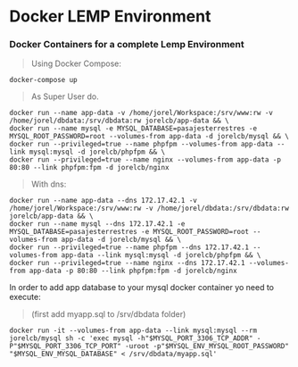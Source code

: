 # Docker LEMP Environment

### Docker Containers for a complete Lemp Environment

>Using Docker Compose:

    docker-compose up

>As Super User do.

    docker run --name app-data -v /home/jorel/Workspace:/srv/www:rw -v /home/jorel/dbdata:/srv/dbdata:rw jorelcb/app-data && \
    docker run --name mysql -e MYSQL_DATABASE=pasajesterrestres -e MYSQL_ROOT_PASSWORD=root --volumes-from app-data -d jorelcb/mysql && \
    docker run --privileged=true --name phpfpm --volumes-from app-data --link mysql:mysql -d jorelcb/phpfpm && \
    docker run --privileged=true --name nginx --volumes-from app-data -p 80:80 --link phpfpm:fpm -d jorelcb/nginx

>With dns:

    docker run --name app-data --dns 172.17.42.1 -v /home/jorel/Workspace:/srv/www:rw -v /home/jorel/dbdata:/srv/dbdata:rw jorelcb/app-data && \
    docker run --name mysql --dns 172.17.42.1 -e MYSQL_DATABASE=pasajesterrestres -e MYSQL_ROOT_PASSWORD=root --volumes-from app-data -d jorelcb/mysql && \
    docker run --privileged=true --name phpfpm --dns 172.17.42.1 --volumes-from app-data --link mysql:mysql -d jorelcb/phpfpm && \
    docker run --privileged=true --name nginx --dns 172.17.42.1 --volumes-from app-data -p 80:80 --link phpfpm:fpm -d jorelcb/nginx


In order to add app database to your mysql docker container yo need to execute: 

>(first add myapp.sql to /srv/dbdata folder)
    
    docker run -it --volumes-from app-data --link mysql:mysql --rm jorelcb/mysql sh -c 'exec mysql -h"$MYSQL_PORT_3306_TCP_ADDR" -P"$MYSQL_PORT_3306_TCP_PORT" -uroot -p"$MYSQL_ENV_MYSQL_ROOT_PASSWORD" "$MYSQL_ENV_MYSQL_DATABASE" < /srv/dbdata/myapp.sql'
